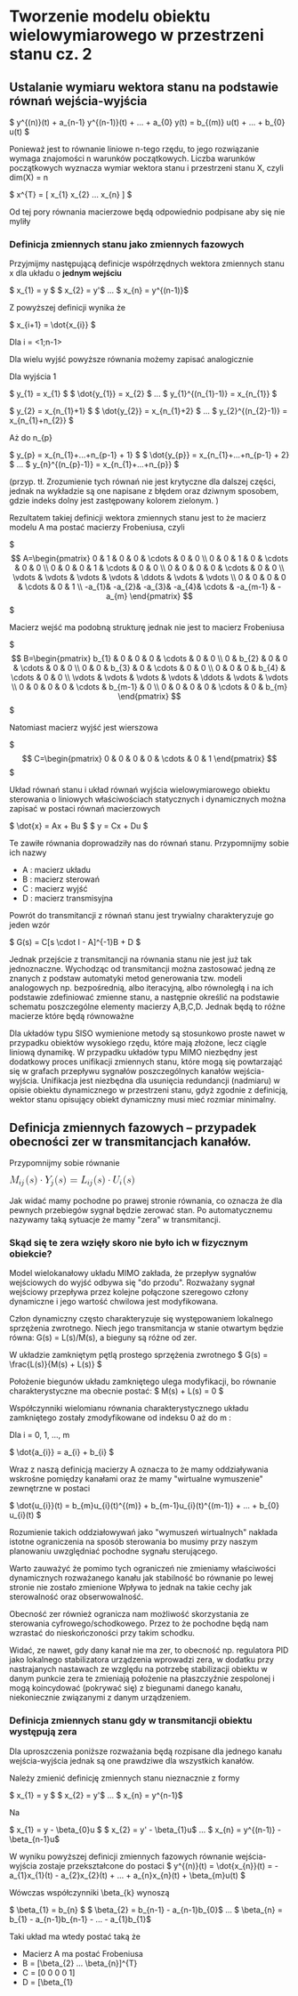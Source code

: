 # Tworzenie modelu obiektu wielowymiarowego w przestrzeni stanu cz. 2

## Ustalanie wymiaru wektora stanu na podstawie równań wejścia-wyjścia

$ y^{(n)}(t) + a_{n-1} y^{(n-1)}(t) + ... +   a_{0} y(t) = b_{(m)} u(t) + ... + b_{0} u(t) $

Ponieważ jest to równanie liniowe n-tego rzędu, to jego rozwiązanie wymaga znajomości
n warunków początkowych. Liczba warunków początkowych wyznacza wymiar wektora stanu
i przestrzeni stanu X, czyli dim(X) = n

$ x^{T} = [ x_{1} x_{2} ... x_{n} ] $

Od tej pory równania macierzowe będą odpowiednio podpisane aby się nie myliły

### Definicja zmiennych stanu jako zmiennych fazowych

Przyjmijmy następującą definicje współrzędnych wektora zmiennych stanu x
dla układu o __jednym wejściu__

$ x_{1} = y $
$ x_{2} = y'$
...
$ x_{n} = y^{(n-1)}$

Z powyższej definicji wynika że

$ x_{i+1} = \dot{x_{i}} $

Dla i = <1;n-1>

Dla wielu wyjść powyższe równania możemy zapisać analogicznie

Dla wyjścia 1

$ y_{1} = x_{1} $
$ \dot{y_{1}} = x_{2} $
...
$ y_{1}^{(n_{1}-1)} = x_{n_{1}} $

$ y_{2} = x_{n_{1}+1} $
$ \dot{y_{2}} = x_{n_{1}+2} $
...
$ y_{2}^{(n_{2}-1)} = x_{n_{1}+n_{2}} $

Aż do n_{p}

$ y_{p} = x_{n_{1}+...+n_{p-1} + 1} $
$ \dot{y_{p}} = x_{n_{1}+...+n_{p-1} + 2} $
...
$ y_{n}^{(n_{p}-1)} = x_{n_{1}+...+n_{p}} $

(przyp. tł. Zrozumienie tych równań nie jest krytyczne dla dalszej części,
jednak na wykładzie są one napisane z błędem oraz dziwnym sposobem, gdzie
indeks dolny jest zastępowany kolorem zielonym. )

Rezultatem takiej definicji wektora zmiennych stanu jest to że macierz modelu A
ma postać macierzy Frobeniusa, czyli

$$$
A=\begin{pmatrix}
  0    &   1    &   0    &   0    & \cdots &   0      &   0    \\
  0    &   0    &   1    &   0    & \cdots &   0      &   0    \\
  0    &   0    &   0    &   1    & \cdots &   0      &   0    \\
  0    &   0    &   0    &   0    & \cdots &   0      &   0    \\
\vdots & \vdots & \vdots & \vdots & \ddots & \vdots   & \vdots \\
  0    &   0    &   0    &   0    & \cdots &   0      &   1    \\
 -a_{1}&  -a_{2}&  -a_{3}&  -a_{4}& \cdots & -a_{m-1} & -a_{m}
\end{pmatrix}
$$$

Macierz wejść ma podobną strukturę jednak nie jest to macierz Frobeniusa

$$$
B=\begin{pmatrix}
  b_{1} &   0    &   0    &   0    & \cdots &   0      &   0    \\
  0     &  b_{2} &   0    &   0    & \cdots &   0      &   0    \\
  0     &   0    & b_{3}  &   0    & \cdots &   0      &   0    \\
  0     &   0    &   0    &  b_{4} & \cdots &   0      &   0    \\
\vdots  & \vdots & \vdots & \vdots & \ddots & \vdots   & \vdots \\
  0     &   0    &   0    &   0    & \cdots &  b_{m-1} &   0    \\
  0     &   0    &   0    &   0    & \cdots &   0      &   b_{m}
\end{pmatrix}
$$$

Natomiast macierz wyjść jest wierszowa

$$$
C=\begin{pmatrix}
  0    &   0    &   0    &   0    & \cdots &   0      &   1
\end{pmatrix}
$$$

Układ równań stanu i układ równań wyjścia wielowymiarowego obiektu sterowania o
liniowych właściwościach statycznych i dynamicznych można zapisać w postaci
równań macierzowych

$ \dot{x} = Ax + Bu $
$ y       = Cx + Du $

Te zawiłe równania doprowadziły nas do równań stanu. Przypomnijmy sobie ich nazwy

- A : macierz układu
- B : macierz sterowań
- C : macierz wyjść
- D : macierz transmisyjna

Powrót do transmitancji z równań stanu jest trywialny
charakteryzuje go jeden wzór

$ G(s) = C[s \cdot I - A]^{-1}B + D $

Jednak przejście z transmitancji na równania stanu nie jest już tak jednoznaczne.
Wychodząc od transmitancji można zastosować jedną ze znanych z podstaw
automatyki metod generowania tzw. modeli analogowych
np. bezpośrednią, albo iteracyjną, albo równoległą i na ich podstawie
zdefiniować zmienne stanu, a następnie określić na podstawie schematu poszczególne
elementy macierzy A,B,C,D.
Jednak będą to różne macierze które będą równoważne

Dla układów typu SISO wymienione metody są stosunkowo proste nawet w przypadku
obiektów wysokiego rzędu, które mają złożone, lecz ciągle liniową dynamikę.
W przypadku układów typu MIMO niezbędny jest dodatkowy proces unifikacji
zmiennych stanu, które mogą się powtarzająć się w grafach przepływu sygnałów
poszczególnych kanałów wejścia-wyjścia. Unifikacja jest niezbędna dla usunięcia
redundancji (nadmiaru) w opisie obiektu dynamicznego w przestrzeni stanu, gdyż
zgodnie z definicją, wektor stanu opisujący obiekt dynamiczny musi
mieć rozmiar minimalny.

## Definicja zmiennych fazowych – przypadek obecności zer w transmitancjach kanałów.

Przypomnijmy sobie równanie

![Równanie](eq1-1.png)

Jak widać mamy pochodne po prawej stronie równania, co oznacza że dla pewnych
przebiegów sygnał będzie zerować stan.
Po automatycznemu nazywamy taką sytuacje że mamy "zera" w transmitancji.

### Skąd się te zera wzięły skoro nie było ich w fizycznym obiekcie?

Model wielokanałowy układu MIMO zakłada, że przepływ sygnałów wejściowych do wyjść
odbywa się "do przodu". Rozważany sygnał wejściowy przepływa przez
kolejne połączone szeregowo człony dynamiczne i jego wartość chwilowa jest
modyfikowana.

Człon dynamiczny często charakteryzuje się występowaniem lokalnego
sprzężenia zwrotnego. Niech jego transmitancja w stanie otwartym będzie równa:
G(s) = L(s)/M(s), a bieguny są różne od zer.

W układzie zamkniętym pętlą prostego sprzężenia zwrotnego
$ G(s) = \frac{L(s)}{M(s) + L(s)} $

Położenie biegunów układu zamkniętego ulega modyfikacji, bo równanie charakterystyczne
ma obecnie postać:
$ M(s) + L(s) = 0 $

Współczynniki wielomianu równania charakterystycznego układu zamkniętego zostały
zmodyfikowane od indeksu 0 aż do m :

Dla i = 0, 1, ..., m

$ \dot{a_{i}} = a_{i} + b_{i} $

Wraz z naszą definicją macierzy A oznacza to że mamy oddziaływania wskrośne
pomiędzy kanałami oraz że mamy "wirtualne wymuszenie" zewnętrzne w postaci

$ \dot{u_{i}}(t) = b_{m}u_{i}(t)^{(m)} + b_{m-1}u_{i}(t)^{(m-1)} + ... + b_{0} u_{i}(t) $

Rozumienie takich oddziałowywań jako "wymuszeń wirtualnych" nakłada istotne ograniczenia
na sposób sterowania bo musimy przy naszym planowaniu uwzględniać pochodne sygnału
sterującego.

Warto zauważyć że pomimo tych ograniczeń nie zmieniamy właściwości dynamicznych
rozważanego kanału jak stabilność bo równanie po lewej stronie nie zostało zmienione
Wpływa to jednak na takie cechy jak sterowalność oraz obserwowalność.

Obecność zer również ogranicza nam możliwość skorzystania ze sterowania
cyfrowego/schodkowego. Przez to że pochodne będą nam wzrastać do nieskończoności
przy takim schodku.

Widać, ze nawet, gdy dany kanał nie ma zer, to obecność np. regulatora PID jako lokalnego
stabilizatora urządzenia wprowadzi zera, w dodatku przy nastrajanych nastawach
ze względu na potrzebę stabilizacji obiektu w danym punkcie zera te zmieniają
położenie na płaszczyźnie zespolonej i mogą koincydować (pokrywać się) z
biegunami danego kanału, niekoniecznie związanymi z danym urządzeniem.

### Definicja zmiennych stanu gdy w transmitancji obiektu występują zera

Dla uproszczenia poniższe rozważania będą rozpisane dla jednego kanału
wejścia-wyjścia jednak są one prawdziwe dla wszystkich kanałów.

Należy zmienić definicję zmiennych stanu nieznacznie z formy

$ x_{1} = y $
$ x_{2} = y'$
...
$ x_{n} = y^{n-1}$

Na

$ x_{1} = y - \beta_{0}u $
$ x_{2} = y' - \beta_{1}u$
...
$ x_{n} = y^{(n-1)} - \beta_{n-1}u$

W wyniku powyższej definicji zmiennych fazowych równanie wejścia-wyjścia
zostaje przekształcone do postaci
$ y^{(n)}(t) = \dot{x_{n}}(t) = -a_{1}x_{1}(t) - a_{2}x_{2}(t) + ... + a_{n}x_{n}(t) + \beta_{m}u(t) $

Wówczas współczynniki \beta_{k} wynoszą

$ \beta_{1} = b_{n} $
$ \beta_{2} = b_{n-1} - a_{n-1}b_{0}$
...
$ \beta_{n} = b_{1} - a_{n-1}b_{n-1} - ... - a_{1}b_{1}$

Taki układ ma wtedy postać taką że

- Macierz A ma postać Frobeniusa
- B = [\beta_{2} ... \beta_{n}]^{T}
- C = [0 0 0 0 1]
- D = [\beta_{1}
